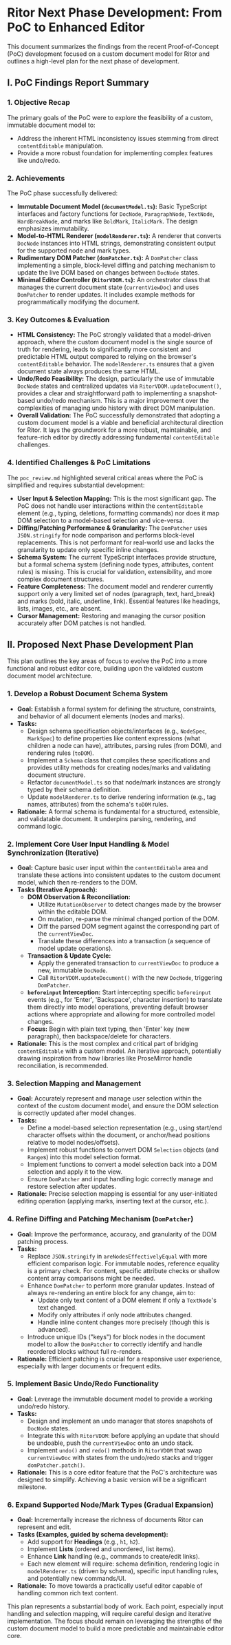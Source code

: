 # Ritor Next Phase Development: From PoC to Enhanced Editor

This document summarizes the findings from the recent Proof-of-Concept (PoC) development focused on a custom document model for Ritor and outlines a high-level plan for the next phase of development.

## I. PoC Findings Report Summary

### 1. Objective Recap
The primary goals of the PoC were to explore the feasibility of a custom, immutable document model to:
*   Address the inherent HTML inconsistency issues stemming from direct `contentEditable` manipulation.
*   Provide a more robust foundation for implementing complex features like undo/redo.

### 2. Achievements
The PoC phase successfully delivered:
*   **Immutable Document Model (`documentModel.ts`):** Basic TypeScript interfaces and factory functions for `DocNode`, `ParagraphNode`, `TextNode`, `HardBreakNode`, and marks like `BoldMark`, `ItalicMark`. The design emphasizes immutability.
*   **Model-to-HTML Renderer (`modelRenderer.ts`):** A renderer that converts `DocNode` instances into HTML strings, demonstrating consistent output for the supported node and mark types.
*   **Rudimentary DOM Patcher (`domPatcher.ts`):** A `DomPatcher` class implementing a simple, block-level diffing and patching mechanism to update the live DOM based on changes between `DocNode` states.
*   **Minimal Editor Controller (`RitorVDOM.ts`):** An orchestrator class that manages the current document state (`currentViewDoc`) and uses `DomPatcher` to render updates. It includes example methods for programmatically modifying the document.

### 3. Key Outcomes & Evaluation

*   **HTML Consistency:** The PoC strongly validated that a model-driven approach, where the custom document model is the single source of truth for rendering, leads to significantly more consistent and predictable HTML output compared to relying on the browser's `contentEditable` behavior. The `modelRenderer.ts` ensures that a given document state always produces the same HTML.
*   **Undo/Redo Feasibility:** The design, particularly the use of immutable `DocNode` states and centralized updates via `RitorVDOM.updateDocument()`, provides a clear and straightforward path to implementing a snapshot-based undo/redo mechanism. This is a major improvement over the complexities of managing undo history with direct DOM manipulation.
*   **Overall Validation:** The PoC successfully demonstrated that adopting a custom document model is a viable and beneficial architectural direction for Ritor. It lays the groundwork for a more robust, maintainable, and feature-rich editor by directly addressing fundamental `contentEditable` challenges.

### 4. Identified Challenges & PoC Limitations
The `poc_review.md` highlighted several critical areas where the PoC is simplified and requires substantial development:

*   **User Input & Selection Mapping:** This is the most significant gap. The PoC does not handle user interactions within the `contentEditable` element (e.g., typing, deletions, formatting commands) nor does it map DOM selection to a model-based selection and vice-versa.
*   **Diffing/Patching Performance & Granularity:** The `DomPatcher` uses `JSON.stringify` for node comparison and performs block-level replacements. This is not performant for real-world use and lacks the granularity to update only specific inline changes.
*   **Schema System:** The current TypeScript interfaces provide structure, but a formal schema system (defining node types, attributes, content rules) is missing. This is crucial for validation, extensibility, and more complex document structures.
*   **Feature Completeness:** The document model and renderer currently support only a very limited set of nodes (paragraph, text, hard_break) and marks (bold, italic, underline, link). Essential features like headings, lists, images, etc., are absent.
*   **Cursor Management:** Restoring and managing the cursor position accurately after DOM patches is not handled.

## II. Proposed Next Phase Development Plan

This plan outlines the key areas of focus to evolve the PoC into a more functional and robust editor core, building upon the validated custom document model architecture.

### 1. Develop a Robust Document Schema System
*   **Goal:** Establish a formal system for defining the structure, constraints, and behavior of all document elements (nodes and marks).
*   **Tasks:**
    *   Design schema specification objects/interfaces (e.g., `NodeSpec`, `MarkSpec`) to define properties like content expressions (what children a node can have), attributes, parsing rules (from DOM), and rendering rules (`toDOM`).
    *   Implement a `Schema` class that compiles these specifications and provides utility methods for creating nodes/marks and validating document structure.
    *   Refactor `documentModel.ts` so that node/mark instances are strongly typed by their schema definition.
    *   Update `modelRenderer.ts` to derive rendering information (e.g., tag names, attributes) from the schema's `toDOM` rules.
*   **Rationale:** A formal schema is fundamental for a structured, extensible, and validatable document. It underpins parsing, rendering, and command logic.

### 2. Implement Core User Input Handling & Model Synchronization (Iterative)
*   **Goal:** Capture basic user input within the `contentEditable` area and translate these actions into consistent updates to the custom document model, which then re-renders to the DOM.
*   **Tasks (Iterative Approach):**
    *   **DOM Observation & Reconciliation:**
        *   Utilize `MutationObserver` to detect changes made by the browser within the editable DOM.
        *   On mutation, re-parse the minimal changed portion of the DOM.
        *   Diff the parsed DOM segment against the corresponding part of the `currentViewDoc`.
        *   Translate these differences into a transaction (a sequence of model update operations).
    *   **Transaction & Update Cycle:**
        *   Apply the generated transaction to `currentViewDoc` to produce a new, immutable `DocNode`.
        *   Call `RitorVDOM.updateDocument()` with the new `DocNode`, triggering `DomPatcher`.
    *   **`beforeinput` Interception:** Start intercepting specific `beforeinput` events (e.g., for 'Enter', 'Backspace', character insertion) to translate them directly into model operations, preventing default browser actions where appropriate and allowing for more controlled model changes.
    *   **Focus:** Begin with plain text typing, then 'Enter' key (new paragraph), then backspace/delete for characters.
*   **Rationale:** This is the most complex and critical part of bridging `contentEditable` with a custom model. An iterative approach, potentially drawing inspiration from how libraries like ProseMirror handle reconciliation, is recommended.

### 3. Selection Mapping and Management
*   **Goal:** Accurately represent and manage user selection within the context of the custom document model, and ensure the DOM selection is correctly updated after model changes.
*   **Tasks:**
    *   Define a model-based selection representation (e.g., using start/end character offsets within the document, or anchor/head positions relative to model nodes/offsets).
    *   Implement robust functions to convert DOM `Selection` objects (and `Range`s) into this model selection format.
    *   Implement functions to convert a model selection back into a DOM selection and apply it to the view.
    *   Ensure `DomPatcher` and input handling logic correctly manage and restore selection after updates.
*   **Rationale:** Precise selection mapping is essential for any user-initiated editing operation (applying marks, inserting text at the cursor, etc.).

### 4. Refine Diffing and Patching Mechanism (`DomPatcher`)
*   **Goal:** Improve the performance, accuracy, and granularity of the DOM patching process.
*   **Tasks:**
    *   Replace `JSON.stringify` in `areNodesEffectivelyEqual` with more efficient comparison logic. For immutable nodes, reference equality is a primary check. For content, specific attribute checks or shallow content array comparisons might be needed.
    *   Enhance `DomPatcher` to perform more granular updates. Instead of always re-rendering an entire block for any change, aim to:
        *   Update only text content of a DOM element if only a `TextNode`'s text changed.
        *   Modify only attributes if only node attributes changed.
        *   Handle inline content changes more precisely (though this is advanced).
    *   Introduce unique IDs ("keys") for block nodes in the document model to allow the `DomPatcher` to correctly identify and handle reordered blocks without full re-renders.
*   **Rationale:** Efficient patching is crucial for a responsive user experience, especially with larger documents or frequent edits.

### 5. Implement Basic Undo/Redo Functionality
*   **Goal:** Leverage the immutable document model to provide a working undo/redo history.
*   **Tasks:**
    *   Design and implement an undo manager that stores snapshots of `DocNode` states.
    *   Integrate this with `RitorVDOM`: before applying an update that should be undoable, push the `currentViewDoc` onto an undo stack.
    *   Implement `undo()` and `redo()` methods in `RitorVDOM` that swap `currentViewDoc` with states from the undo/redo stacks and trigger `domPatcher.patch()`.
*   **Rationale:** This is a core editor feature that the PoC's architecture was designed to simplify. Achieving a basic version will be a significant milestone.

### 6. Expand Supported Node/Mark Types (Gradual Expansion)
*   **Goal:** Incrementally increase the richness of documents Ritor can represent and edit.
*   **Tasks (Examples, guided by schema development):**
    *   Add support for **Headings** (e.g., `h1`, `h2`).
    *   Implement **Lists** (ordered and unordered, list items).
    *   Enhance **Link** handling (e.g., commands to create/edit links).
    *   Each new element will require: schema definition, rendering logic in `modelRenderer.ts` (driven by schema), specific input handling rules, and potentially new commands/UI.
*   **Rationale:** To move towards a practically useful editor capable of handling common rich text content.

This plan represents a substantial body of work. Each point, especially input handling and selection mapping, will require careful design and iterative implementation. The focus should remain on leveraging the strengths of the custom document model to build a more predictable and maintainable editor core.
